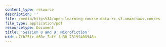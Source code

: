 ```yaml
---
content_type: resource
description: ''
file: /media/https%3A/open-learning-course-data-rc.s3.amazonaws.com/es-292-writing-workshop-spring-2008/c7fb25fcd60e7afffa3078199408948a_MITES_292S08_ses8_9_asgn.pdf
file_type: application/pdf
resourcetype: Document
title: 'Session 8 and 9: Microfiction'
uid: c7fb25fc-d60e-7aff-fa30-78199408948a
---
```

